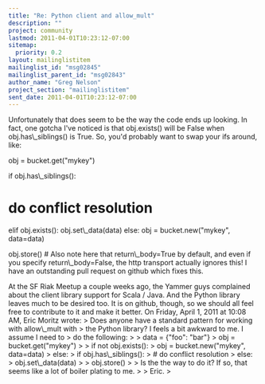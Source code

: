 ```yaml
---
title: "Re: Python client and allow_mult"
description: ""
project: community
lastmod: 2011-04-01T10:23:12-07:00
sitemap:
  priority: 0.2
layout: mailinglistitem
mailinglist_id: "msg02845"
mailinglist_parent_id: "msg02843"
author_name: "Greg Nelson"
project_section: "mailinglistitem"
sent_date: 2011-04-01T10:23:12-07:00
---
```



Unfortunately that does seem to be the way the code ends up looking. In fact, 
one gotcha I've noticed is that obj.exists() will be False when 
obj.has\\_siblings() is True. So, you'd probably want to swap your ifs around, 
like:

obj = bucket.get("mykey")

if obj.has\\_siblings():
# do conflict resolution
elif obj.exists():
obj.set\\_data(data)
else:
obj = bucket.new("mykey", data=data)

obj.store() # Also note here that return\\_body=True by default, and even if you 
specify return\\_body=False, the http transport actually ignores this! I have an 
outstanding pull request on github which fixes this.

At the SF Riak Meetup a couple weeks ago, the Yammer guys complained about the 
client library support for Scala / Java. And the Python library leaves much to 
be desired too. It is on github, though, so we should all feel free to 
contribute to it and make it better.
On Friday, April 1, 2011 at 10:08 AM, Eric Moritz wrote: 
&gt; Does anyone have a standard pattern for working with allow\\_mult with
&gt; the Python library? I feels a bit awkward to me. I assume I need to
&gt; do the following:
&gt; 
&gt; data = {"foo": "bar"}
&gt; obj = bucket.get("mykey")
&gt; 
&gt; if not obj.exists():
&gt; obj = bucket.new("mykey", data=data)
&gt; else:
&gt; if obj.has\\_siblings():
&gt; # do conflict resolution
&gt; else:
&gt; obj.set\\_data(data)
&gt; 
&gt; obj.store()
&gt; 
&gt; Is the the way to do it? If so, that seems like a lot of boiler plating to me.
&gt; 
&gt; Eric.
&gt; 
 

